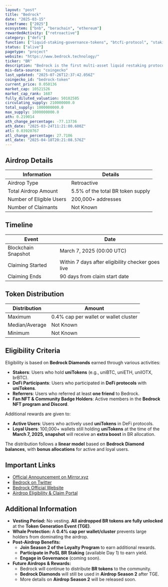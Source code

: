 ```yaml
---
layout: "post"
title: "Bedrock"
date: "2025-03-15"
timeframe: ["2025"]
ecosystem: ["bnb", "berachain", "ethereum"]
rewardedActivity: ["retroactive"]
category: ["defi"]
function: ["liquid-staking-governance-tokens", "btcfi-protocol", "staking", "decentralized-finance"]
status: ["alive"]
pagetype: "project"
website: "https://www.bedrock.technology/"
ticker: "BR"
description: "Bedrock is the first multi-asset liquid restaking protocol, pioneering Bitcoin staking with uniBTC. It enables holders to earn rewards while maintaining liquidity, unlocking new yield opportunities in Bitcoin’s $1T market."
mis-data-source: "coingecko"
last_updated: "2025-07-26T12:37:42.056Z"
coingecko_id: "bedrock-token"
current_price: 0.050136
market_cap: 10521526
market_cap_rank: 1687
fully_diluted_valuation: 50102505
circulating_supply: 210000000.0
total_supply: 1000000000.0
max_supply: 1000000000.0
ath: 0.219014
ath_change_percentage: -77.13736
ath_date: "2025-03-24T11:21:00.600Z"
atl: 0.03920767
atl_change_percentage: 27.7106
atl_date: "2025-04-18T20:21:08.576Z"
---
```


## Airdrop Details

| Information              | Details                           |
| ------------------------ | --------------------------------- |
| Airdrop Type             | Retroactive                       |
| Total Airdrop Amount     | 5.5% of the total BR token supply |
| Number of Eligible Users | 200,000+ addresses                |
| Number of Claimants      | Not Known                         |

## Timeline

| Event               | Date                                              |
| ------------------- | ------------------------------------------------- |
| Blockchain Snapshot | March 7, 2025 (00:00 UTC)                         |
| Claiming Started    | Within 7 days after eligibility checker goes live |
| Claiming Ends       | 90 days from claim start date                     |

## Token Distribution

| Distribution   | Amount                                |
| -------------- | ------------------------------------- |
| Maximum        | 0.4% cap per wallet or wallet cluster |
| Median/Average | Not Known                             |
| Minimum        | Not Known                             |

## Eligibility Criteria

Eligibility is based on **Bedrock Diamonds** earned through various activities:

- **Stakers**: Users who hold **uniTokens** (e.g., uniBTC, uniETH, uniIOTX, brBTC).
- **DeFi Participants**: Users who participated in **DeFi protocols** with **uniTokens**.
- **Referrers**: Users who referred at least **one friend** to Bedrock.
- **Fan NFT & Community Badge Holders**: Active members in the **Bedrock NFT program and Discord**.

Additional rewards are given to:

- **Active Users**: Users who actively used **uniTokens** in DeFi protocols.
- **Loyal Users**: 100,000+ wallets still holding **uniTokens** at the time of the **March 7, 2025, snapshot** will receive an **extra boost** in BR allocation.

The distribution follows a **linear model** based on **Bedrock Diamond balances**, with **bonus allocations** for active and loyal users.

## Important Links

- [Official Announcement on Mirror.xyz](https://mirror.xyz/0xF3c0C25090ae1458FC152947Aab57253cB8E0F0F/XqYtzwPbEEIzDThcuDIXxzj_52hBNc1m7f9iGy2rRgY)
- [Bedrock on Twitter](https://x.com/Bedrock_DeFi/status/1901201572841017458)
- [Bedrock Official Website](https://www.bedrock.technology/)
- [Airdrop Eligibility & Claim Portal](https://docs.bedrockdao.com/governance/usdbr-airdrop/airdrop-season-1)

## Additional Information

- **Vesting Period:** No vesting. **All airdropped BR tokens are fully unlocked** at the **Token Generation Event (TGE)**.
- **Whale Protection:** A **0.4% cap per wallet/cluster** prevents large holders from dominating the airdrop.
- **Post-Airdrop Benefits:**
  - **Join Season 2 of the Loyalty Program** to earn additional rewards.
  - **Participate in PoSL BR Staking** (available Day 1) to earn yield.
  - **Engage in Governance** (coming soon).
- **Future Airdrops & Rewards:**
  - Bedrock will continue to distribute **BR tokens** to the community.
  - **Bedrock Diamonds** will still be used in **Airdrop Season 2** after TGE.
  - More details on **Airdrop Season 2** will be released soon.